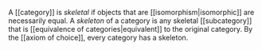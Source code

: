 A [[category]] is _skeletal_ if objects that are [[isomorphism|isomorphic]] are necessarily equal. A _skeleton_ of a category is any skeletal [[subcategory]] that is [[equivalence of categories|equivalent]] to the original category. By the [[axiom of choice]], every category has a skeleton.